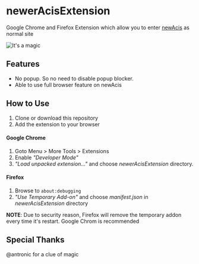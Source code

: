 # newerAcisExtension
Google Chrome and Firefox Extension which allow you to enter [newAcis](https://sinfo.kmutt.ac.th/NewAcis/) as normal site

![It's a magic](https://media.giphy.com/media/12NUbkX6p4xOO4/giphy.gif)
## Features
- No popup. So no need to disable popup blocker.
- Able to use full browser feature on newAcis

## How to Use
1. Clone or download this repository 
2. Add the extension to your browser
#### Google Chrome
1. Goto Menu > More Tools > Extensions
2. Enable *"Developer Mode"*
3. *"Load unpacked extension..."* and choose *newerAcisExtension* directory.
#### Firefox
1. Browse to `about:debugging`
2. *"Use Temporary Add-on"* and choose *manifest.json* in *newerAcisExtension* directory

**NOTE**: Due to security reason, Firefox will remove the temporary addon every time it's restart. Google Chrom is recommended

## Special Thanks
@antronic for a clue of magic
